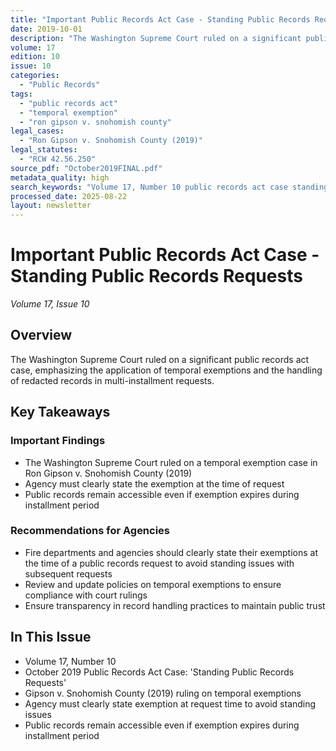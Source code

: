 ```yaml
---
title: "Important Public Records Act Case - Standing Public Records Requests"
date: 2019-10-01
description: "The Washington Supreme Court ruled on a significant public records act case, emphasizing the application of temporal exemptions and the handling of redacted records in multi-installment requests."
volume: 17
edition: 10
issue: 10
categories:
  - "Public Records"
tags:
  - "public records act"
  - "temporal exemption"
  - "ron gipson v. snohomish county"
legal_cases:
  - "Ron Gipson v. Snohomish County (2019)"
legal_statutes:
  - "RCW 42.56.250"
source_pdf: "October2019FINAL.pdf"
metadata_quality: high
search_keywords: "Volume 17, Number 10 public records act case standing public records requests Gipson Snohomish County 2019..."
processed_date: 2025-08-22
layout: newsletter
---
```


# Important Public Records Act Case - Standing Public Records Requests

*Volume 17, Issue 10*

## Overview

The Washington Supreme Court ruled on a significant public records act case, emphasizing the application of temporal exemptions and the handling of redacted records in multi-installment requests.

## Key Takeaways

### Important Findings

- The Washington Supreme Court ruled on a temporal exemption case in Ron Gipson v. Snohomish County (2019)
- Agency must clearly state the exemption at the time of request
- Public records remain accessible even if exemption expires during installment period

### Recommendations for Agencies

- Fire departments and agencies should clearly state their exemptions at the time of a public records request to avoid standing issues with subsequent requests
- Review and update policies on temporal exemptions to ensure compliance with court rulings
- Ensure transparency in record handling practices to maintain public trust

## In This Issue

- Volume 17, Number 10
- October 2019 Public Records Act Case: 'Standing Public Records Requests'
- Gipson v. Snohomish County (2019) ruling on temporal exemptions
- Agency must clearly state exemption at request time to avoid standing issues
- Public records remain accessible even if exemption expires during installment period

